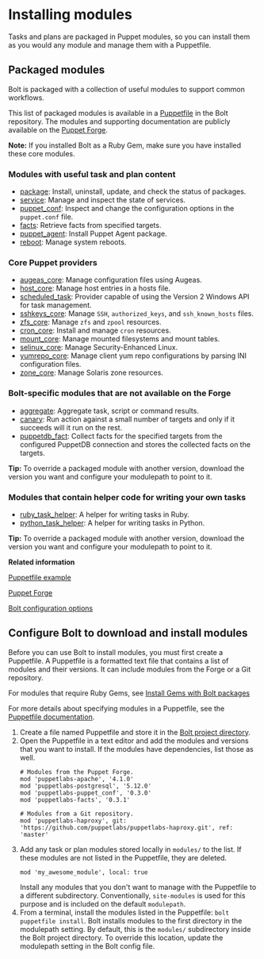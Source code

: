 # Installing modules

Tasks and plans are packaged in Puppet modules, so you can install them as you would any module and manage them with a Puppetfile. 

## Packaged modules

Bolt is packaged with a collection of useful modules to support common workflows.

This list of packaged modules is available in a [Puppetfile](https://github.com/puppetlabs/bolt/blob/master/Puppetfile) in the Bolt repository. The modules and supporting documentation are publicly available on the [Puppet Forge](https://forge.puppet.com/).

**Note:** If you installed Bolt as a Ruby Gem, make sure you have installed these core modules.

### Modules with useful task and plan content

-   [package](https://forge.puppet.com/puppetlabs/package): Install, uninstall, update, and check the status of packages.
-   [service](https://forge.puppet.com/puppetlabs/service): Manage and inspect the state of services.
-   [puppet_conf](https://forge.puppet.com/puppetlabs/puppet_conf): Inspect and change the configuration options in the `puppet.conf` file.
-   [facts](https://forge.puppet.com/puppetlabs/facts): Retrieve facts from specified targets.
-   [puppet_agent](https://forge.puppet.com/puppetlabs/puppet_agent): Install Puppet Agent package.
-   [reboot](https://forge.puppet.com/puppetlabs/reboot): Manage system reboots.


### Core Puppet providers

-   [augeas_core](https://forge.puppet.com/puppetlabs/augeas_core): Manage configuration files using Augeas.
-   [host_core](https://forge.puppet.com/puppetlabs/host_core): Manage host entries in a hosts file.
-   [scheduled_task](https://forge.puppet.com/puppetlabs/scheduled_task): Provider capable of using the Version 2 Windows API for task management.
-   [sshkeys_core](https://forge.puppet.com/puppetlabs/sshkeys_core): Manage `SSH`, `authorized_keys`, and `ssh_known_hosts` files.
-   [zfs_core](https://forge.puppet.com/puppetlabs/zfs_core): Manage `zfs` and `zpool` resources.
-   [cron_core](https://forge.puppet.com/puppetlabs/cron_core): Install and manage `cron` resources.
-   [mount_core](https://forge.puppet.com/puppetlabs/mount_core): Manage mounted filesystems and mount tables.
-   [selinux_core](https://forge.puppet.com/puppetlabs/selinux_core): Manage Security-Enhanced Linux.
-   [yumrepo_core](https://forge.puppet.com/puppetlabs/yumrepo_core): Manage client yum repo configurations by parsing INI configuration files.
-   [zone_core](https://forge.puppet.com/puppetlabs/zone_core): Manage Solaris zone resources.


### Bolt-specific modules that are not available on the Forge

-   [aggregate](https://github.com/puppetlabs/bolt/tree/master/modules/aggregate): Aggregate task, script or command results.
-   [canary](https://github.com/puppetlabs/bolt/tree/master/modules/canary): Run action against a small number of targets and only if it succeeds will it run on the rest.
-   [puppetdb_fact](https://github.com/puppetlabs/bolt/tree/master/modules/puppetdb_fact): Collect facts for the specified targets from the configured PuppetDB connection and stores the collected facts on the targets.

**Tip:** To override a packaged module with another version, download the version you want and configure your modulepath to point to it.

### Modules that contain helper code for writing your own tasks

-   [ruby_task_helper](https://forge.puppet.com/puppetlabs/ruby_task_helper): A helper for writing tasks in Ruby.
-   [python_task_helper](https://forge.puppet.com/puppetlabs/python_task_helper): A helper for writing tasks in Python.

**Tip:** To override a packaged module with another version, download the version you want and configure your modulepath to point to it.

**Related information**  

[Puppetfile example](https://github.com/puppetlabs/bolt/blob/master/Puppetfile)

[Puppet Forge](https://forge.puppet.com/)

[Bolt configuration options](bolt_configuration_options.md)

## Configure Bolt to download and install modules

Before you can use Bolt to install modules, you must first create a Puppetfile. A Puppetfile is a formatted text file that contains a list of modules and their versions. It can include modules from the Forge or a Git repository.

For modules that require Ruby Gems, see [Install Gems with Bolt packages](bolt_installing.md#)

For more details about specifying modules in a Puppetfile, see the [Puppetfile documentation](https://puppet.com/docs/pe/latest/puppetfile.html).

1.  Create a file named Puppetfile and store it in the [Bolt project directory](bolt_project_directories.md#).
1.  Open the Puppetfile in a text editor and add the modules and versions that you want to install. If the modules have dependencies, list those as well.
    ```
    # Modules from the Puppet Forge.
    mod 'puppetlabs-apache', '4.1.0'
    mod 'puppetlabs-postgresql', '5.12.0'
    mod 'puppetlabs-puppet_conf', '0.3.0'
    mod 'puppetlabs-facts', '0.3.1'
    
    # Modules from a Git repository.
    mod 'puppetlabs-haproxy', git: 'https://github.com/puppetlabs/puppetlabs-haproxy.git', ref: 'master'
    ```
1.  Add any task or plan modules stored locally in `modules/` to the list. If these modules are not listed in the Puppetfile, they are deleted.
    ```
    mod 'my_awesome_module', local: true
    ```
    Install any modules that you don't want to manage with the Puppetfile to a different subdirectory. Conventionally, `site-modules` is used for this purpose and is included on the default `modulepath`.
1.  From a terminal, install the modules listed in the Puppetfile: `bolt puppetfile install`. Bolt installs modules to the first directory in the modulepath setting. By default, this is the `modules/` subdirectory inside the Bolt project directory. To override this location, update the modulepath setting in the Bolt config file.
